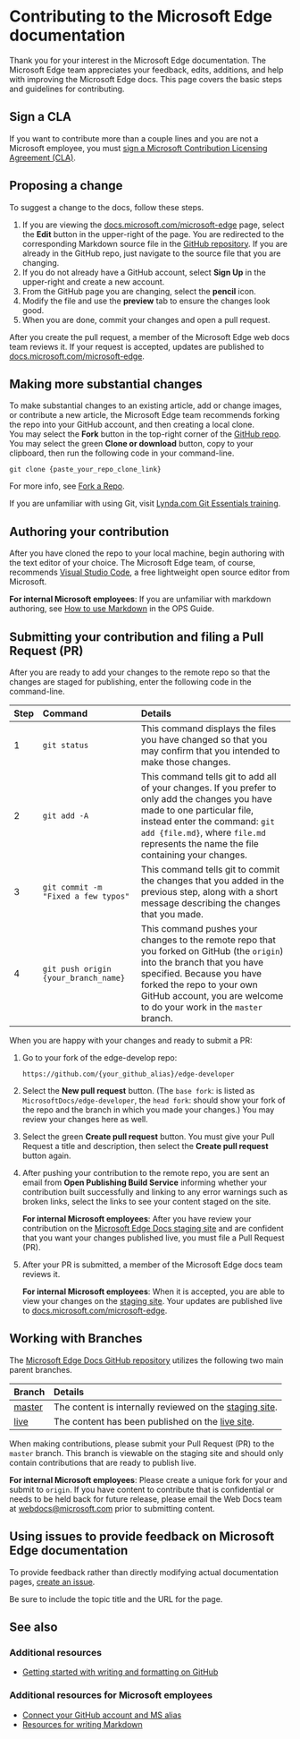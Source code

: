 # Contributing to the Microsoft Edge documentation  

Thank you for your interest in the Microsoft Edge documentation.  The Microsoft Edge team appreciates your feedback, edits, additions, and help with improving the Microsoft Edge docs.  This page covers the basic steps and guidelines for contributing.  

## Sign a CLA  

If you want to contribute more than a couple lines and you are not a Microsoft employee, you must [sign a Microsoft Contribution Licensing Agreement (CLA)][MicrosoftOpensourceClaMain].  

## Proposing a change  

To suggest a change to the docs, follow these steps.  

1.  If you are viewing the [docs.microsoft.com/microsoft-edge][Main] page, select the **Edit** button in the upper-right of the page.  You are redirected to the corresponding Markdown source file in the [GitHub repository][GithubMicrosoftdocsEdgedeveloperMain].  If you are already in the GitHub repo, just navigate to the source file that you are changing.  
1.  If you do not already have a GitHub account, select **Sign Up** in the upper-right and create a new account.  
1.  From the GitHub page you are changing, select the **pencil** icon.  
1.  Modify the file and use the **preview** tab to ensure the changes look good.  
1.  When you are done, commit your changes and open a pull request.  

After you create the pull request, a member of the Microsoft Edge web docs team reviews it.  If your request is accepted, updates are published to [docs.microsoft.com/microsoft-edge][Main].  

## Making more substantial changes  

To make substantial changes to an existing article, add or change images, or contribute a new article, the Microsoft Edge team recommends forking the repo into your GitHub account, and then creating a local clone.  
You may select the **Fork** button in the top-right corner of the [GitHub repo][GithubMicrosoftdocsEdgedeveloperMain].  
You may select the green **Clone or download** button, copy to your clipboard, then run the following code in your command-line.  

```shell
git clone {paste_your_repo_clone_link}
```  

For more info, see [Fork a Repo][GithubHelpGettingStartedForkRepo].  

If you are unfamiliar with using Git, visit [Lynda.com Git Essentials training][LyndaGitTutorialsEssentialTraining102222].  

## Authoring your contribution  

After you have cloned the repo to your local machine, begin authoring with the text editor of your choice.  The Microsoft Edge team, of course, recommends [Visual Studio Code][VisualstudioCodeMain], a free lightweight open source editor from Microsoft.  

**For internal Microsoft employees**:  If you are unfamiliar with markdown authoring, see [How to use Markdown][ReviewHelpContributeMarkdownReferenceMaster] in the OPS Guide.  

## Submitting your contribution and filing a Pull Request (PR)  

After you are ready to add your changes to the remote repo so that the changes are staged for publishing, enter the following code in the command-line.  

| Step | Command | Details |  
|:--- |:--- |:--- |  
| 1 | `git status` | This command displays the files you have changed so that you may confirm that you intended to make those changes. |  
| 2 | `git add -A` | This command tells git to add all of your changes.  If you prefer to only add the changes you have made to one particular file, instead enter the command: `git add {file.md}`, where `file.md` represents the name the file containing your changes. |  
| 3 | `git commit -m "Fixed a few typos"` | This command tells git to commit the changes that you added in the previous step, along with a short message describing the changes that you made. |  
| 4 | `git push origin {your_branch_name}` | This command pushes your changes to the remote repo that you forked on GitHub \(the `origin`\) into the branch that you have specified.  Because you have forked the repo to your own GitHub account, you are welcome to do your work in the `master` branch. |  

When you are happy with your changes and ready to submit a PR:  

1.  Go to your fork of the edge-develop repo:  
    
    ```https
    https://github.com/{your_github_alias}/edge-developer
    ```  
    
1.  Select the **New pull request** button.  \(The `base fork`: is listed as `MicrosoftDocs/edge-developer`, the `head fork`: should show your fork of the repo and the branch in which you made your changes.\)  You may review your changes here as well.  
1.  Select the green **Create pull request** button.  You must give your Pull Request a title and description, then select the **Create pull request** button again.  

1.  After pushing your contribution to the remote repo, you are sent an email from **Open Publishing Build Service** informing whether your contribution built successfully and linking to any error warnings such as broken links, select the links to see your content staged on the site.  
    
    **For internal Microsoft employees**:  After you have review your contribution on the [Microsoft Edge Docs staging site][ReviewMainMaster] and are confident that you want your changes published live, you must file a Pull Request \(PR\).  
    
1.  After your PR is submitted, a member of the Microsoft Edge docs team reviews it.  
    
    **For internal Microsoft employees**:  When it is accepted, you are able to view your changes on the [staging site][ReviewMainMaster].  Your updates are published live to [docs.microsoft.com/microsoft-edge][Main].  
    
## Working with Branches  

The [Microsoft Edge Docs GitHub repository][GithubMicrosoftdocsEdgedeveloperMain] utilizes the following two main parent branches.  

| Branch  | Details  |  
|:--- |:--- |  
| [master][GithubMicrosoftdocsEdgedeveloperMaster]  | The content is internally reviewed on the [staging site][ReviewMainMaster].  |  
| [live][GithubMicrosoftdocsEdgedeveloperLive]  |  The content has been published on the [live site][Main].  |  

When making contributions, please submit your Pull Request \(PR\) to the `master` branch.  This branch is viewable on the staging site and should only contain contributions that are ready to publish live.  

**For internal Microsoft employees**:  Please create a unique fork for your  and submit to `origin`.  If you have content to contribute that is confidential or needs to be held back for future release, please email the Web Docs team at [webdocs@microsoft.com][MailtoMicrosoftWebdocs] prior to submitting content.  

## Using issues to provide feedback on Microsoft Edge documentation  

To provide feedback rather than directly modifying actual documentation pages, [create an issue][GithubMicrosoftdocsEdgedeveloperNewIssue].  

Be sure to include the topic title and the URL for the page.  

## See also  

### Additional resources  

*   [Getting started with writing and formatting on GitHub][GithubHelpWritingGettingStarted]  

### Additional resources for Microsoft employees  

*   [Connect your GitHub account and MS alias][ReviewHelpContributeGetStartedGithubMaster]  
*   [Resources for writing Markdown][ReviewHelpContributeMarkdownReferenceMaster]  

<!-- image links -->  

<!-- links -->  

[Main]: https://docs.microsoft.com/microsoft-edge "Microsoft Edge documentation | Microsoft Docs"  

[ReviewHelpContributeGetStartedGithubMaster]: https://review.docs.microsoft.com/help/contribute/contribute-get-started-setup-github?branch=master "GitHub account setup @ master | Microsoft Docs review"  
[ReviewHelpContributeMarkdownReferenceMaster]: https://review.docs.microsoft.com/help/contribute/markdown-reference?branch=master "Docs Markdown reference @ master | Microsoft Docs review"  
[ReviewMainMaster]: https://review.docs.microsoft.com/microsoft-edge?branch=master "Microsoft Edge documentation @ master | Microsoft Docs review"  

[GithubHelpGettingStartedForkRepo]: https://help.github.com/github/getting-started-with-github/fork-a-repo "Fork a repo | GitHub Help"  
[GithubHelpWritingGettingStarted]: https://help.github.com/github/writing-on-github/getting-started-with-writing-and-formatting-on-github "Getting started with writing and formatting on GitHub | GitHub Help"  

[GithubMicrosoftdocsEdgedeveloperMain]: https://github.com/MicrosoftDocs/edge-developer "MicrosoftDocs/edge-developer | GitHub"  
[GithubMicrosoftdocsEdgedeveloperNewIssue]: https://github.com/MicrosoftDocs/edge-developer/issues/new "New Issue - MicrosoftDocs/edge-developer | GitHub" 
[GithubMicrosoftdocsEdgedeveloperLive]: https://github.com/MicrosoftDocs/edge-developer/tree/live "MicrosoftDocs/edge-developer @ live | GitHub"  
[GithubMicrosoftdocsEdgedeveloperMaster]: https://github.com/MicrosoftDocs/edge-developer/tree/master "MicrosoftDocs/edge-developer @ master | GitHub"  

[LyndaGitTutorialsEssentialTraining102222]: https://www.lynda.com/Git-tutorials/Git-Essential-Training/100222-2.html "Git Essential Training (2012) | Lynda.com"  

[MicrosoftOpensourceClaMain]: https://cla.opensource.microsoft.com "Contributor License Agreement | Microsoft Open Source"  

[VisualstudioCodeMain]: https://code.visualstudio.com "Visual Studio Code"  

[MailtoMicrosoftWebdocs]: mailto:webdocs@microsoft.com "webdocs@microsoft.com"  
 



